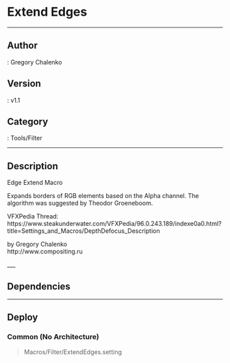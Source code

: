 # Extend Edges
___

## Author
 : Gregory Chalenko

## Version
 : v1.1

## Category
 : Tools/Filter
___

## Description
<p>Edge Extend Macro</p>

<p>Expands borders of RGB elements based on the Alpha channel. The algorithm was suggested by Theodor Groeneboom.</p>

<p>VFXPedia Thread:<br>
https://www.steakunderwater.com/VFXPedia/96.0.243.189/indexe0a0.html?title=Settings_and_Macros/DepthDefocus_Description</p>

<p>by Gregory Chalenko<br>
http://www.compositing.ru</p>___

## Dependencies


___

## Deploy

### Common (No Architecture)

> Macros/Filter/ExtendEdges.setting  

